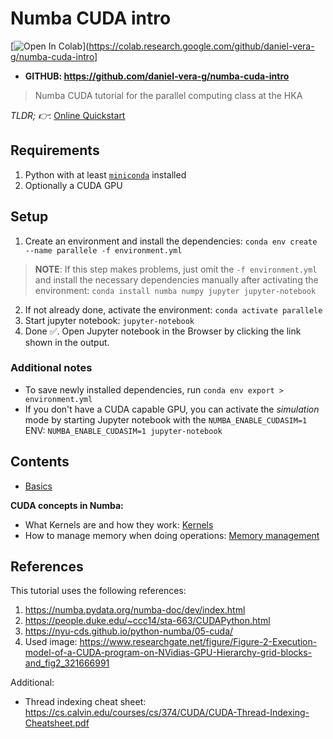 # Numba CUDA intro

[![Open In Colab](https://colab.research.google.com/assets/colab-badge.svg)](https://colab.research.google.com/github/daniel-vera-g/numba-cuda-intro]

- **GITHUB: https://github.com/daniel-vera-g/numba-cuda-intro**

> Numba CUDA tutorial for the parallel computing class at the HKA

_TLDR; 👉_: [Online Quickstart](https://github.com/daniel-vera-g/numba-cuda-intro/blob/master/numba_cuda_tutorial.ipynb)

## Requirements

1. Python with at least [`miniconda`](https://docs.conda.io/en/latest/miniconda.html) installed
2. Optionally a CUDA GPU

## Setup

1. Create an environment and install the dependencies: `conda env create --name parallele -f environment.yml`

> **NOTE**: If this step makes problems, just omit the `-f environment.yml` and install the necessary dependencies manually after activating the environment: `conda install numba numpy jupyter jupyter-notebook`

2. If not already done, activate the environment: `conda activate parallele`
3. Start jupyter notebook: `jupyter-notebook`
4. Done ✅. Open Jupyter notebook in the Browser by clicking the link shown in the output.

### Additional notes

- To save newly installed dependencies, run `conda env export > environment.yml`
- If you don't have a CUDA capable GPU, you can activate the _simulation_ mode by starting Jupyter notebook with the `NUMBA_ENABLE_CUDASIM=1` ENV: `NUMBA_ENABLE_CUDASIM=1 jupyter-notebook`

## Contents

- [Basics](./numba_cuda_tutorial.ipynb)

**CUDA concepts in Numba:**

- What Kernels are and how they work: [Kernels](kernels.ipynb)
- How to manage memory when doing operations: [Memory management](memory-management.ipynb)

## References

This tutorial uses the following references:

1. https://numba.pydata.org/numba-doc/dev/index.html
2. https://people.duke.edu/~ccc14/sta-663/CUDAPython.html
3. https://nyu-cds.github.io/python-numba/05-cuda/
4. Used image: https://www.researchgate.net/figure/Figure-2-Execution-model-of-a-CUDA-program-on-NVidias-GPU-Hierarchy-grid-blocks-and_fig2_321666991

Additional:

- Thread indexing cheat sheet: https://cs.calvin.edu/courses/cs/374/CUDA/CUDA-Thread-Indexing-Cheatsheet.pdf
